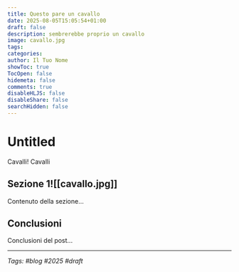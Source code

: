 ```yaml
---
title: Questo pare un cavallo
date: 2025-08-05T15:05:54+01:00
draft: false
description: sembrerebbe proprio un cavallo
image: cavallo.jpg
tags: 
categories: 
author: Il Tuo Nome
showToc: true
TocOpen: false
hidemeta: false
comments: true
disableHLJS: false
disableShare: false
searchHidden: false
---
```


# Untitled

Cavalli! Cavalli

## Sezione 1![[cavallo.jpg]]

Contenuto della sezione...

## Conclusioni

Conclusioni del post...

---

*Tags: #blog #2025 #draft*